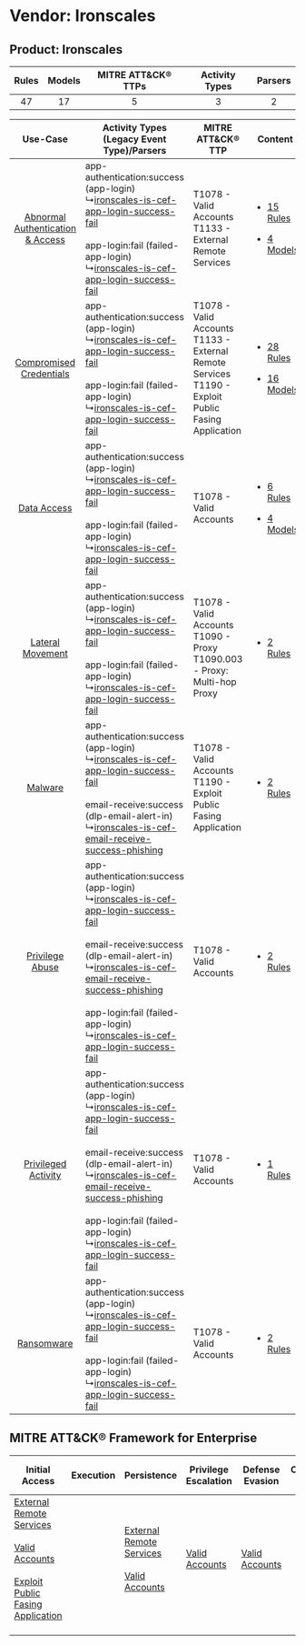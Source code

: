 Vendor: Ironscales
==================
Product: Ironscales
-------------------
| Rules | Models | MITRE ATT&CK® TTPs | Activity Types | Parsers |
|:-----:|:------:|:------------------:|:--------------:|:-------:|
|  47   |   17   |         5          |       3        |    2    |

|    Use-Case    | Activity Types (Legacy Event Type)/Parsers    | MITRE ATT&CK® TTP    | Content    |
|:----:| ---- | ---- | ---- |
| [Abnormal Authentication & Access](../../../UseCases/uc_abnormal_authentication_&_access.md) |  app-authentication:success (app-login)<br> ↳[ironscales-is-cef-app-login-success-fail](Ps/pC_ironscalesiscefapploginsuccessfail.md)<br><br> app-login:fail (failed-app-login)<br> ↳[ironscales-is-cef-app-login-success-fail](Ps/pC_ironscalesiscefapploginsuccessfail.md)<br>    | T1078 - Valid Accounts<br>T1133 - External Remote Services<br>    | [<ul><li>15 Rules</li></ul><ul><li>4 Models</li></ul>](RM/r_m_ironscales_ironscales_Abnormal_Authentication_&_Access.md) |
|          [Compromised Credentials](../../../UseCases/uc_compromised_credentials.md)          |  app-authentication:success (app-login)<br> ↳[ironscales-is-cef-app-login-success-fail](Ps/pC_ironscalesiscefapploginsuccessfail.md)<br><br> app-login:fail (failed-app-login)<br> ↳[ironscales-is-cef-app-login-success-fail](Ps/pC_ironscalesiscefapploginsuccessfail.md)<br>    | T1078 - Valid Accounts<br>T1133 - External Remote Services<br>T1190 - Exploit Public Fasing Application<br> | [<ul><li>28 Rules</li></ul><ul><li>16 Models</li></ul>](RM/r_m_ironscales_ironscales_Compromised_Credentials.md)         |
|    [Data Access](../../../UseCases/uc_data_access.md)    |  app-authentication:success (app-login)<br> ↳[ironscales-is-cef-app-login-success-fail](Ps/pC_ironscalesiscefapploginsuccessfail.md)<br><br> app-login:fail (failed-app-login)<br> ↳[ironscales-is-cef-app-login-success-fail](Ps/pC_ironscalesiscefapploginsuccessfail.md)<br>    | T1078 - Valid Accounts<br>    | [<ul><li>6 Rules</li></ul><ul><li>4 Models</li></ul>](RM/r_m_ironscales_ironscales_Data_Access.md)    |
|    [Lateral Movement](../../../UseCases/uc_lateral_movement.md)    |  app-authentication:success (app-login)<br> ↳[ironscales-is-cef-app-login-success-fail](Ps/pC_ironscalesiscefapploginsuccessfail.md)<br><br> app-login:fail (failed-app-login)<br> ↳[ironscales-is-cef-app-login-success-fail](Ps/pC_ironscalesiscefapploginsuccessfail.md)<br>    | T1078 - Valid Accounts<br>T1090 - Proxy<br>T1090.003 - Proxy: Multi-hop Proxy<br>    | [<ul><li>2 Rules</li></ul>](RM/r_m_ironscales_ironscales_Lateral_Movement.md)    |
|    [Malware](../../../UseCases/uc_malware.md)    |  app-authentication:success (app-login)<br> ↳[ironscales-is-cef-app-login-success-fail](Ps/pC_ironscalesiscefapploginsuccessfail.md)<br><br> email-receive:success (dlp-email-alert-in)<br> ↳[ironscales-is-cef-email-receive-success-phishing](Ps/pC_ironscalesiscefemailreceivesuccessphishing.md)<br>    | T1078 - Valid Accounts<br>T1190 - Exploit Public Fasing Application<br>    | [<ul><li>2 Rules</li></ul>](RM/r_m_ironscales_ironscales_Malware.md)    |
|    [Privilege Abuse](../../../UseCases/uc_privilege_abuse.md)    |  app-authentication:success (app-login)<br> ↳[ironscales-is-cef-app-login-success-fail](Ps/pC_ironscalesiscefapploginsuccessfail.md)<br><br> email-receive:success (dlp-email-alert-in)<br> ↳[ironscales-is-cef-email-receive-success-phishing](Ps/pC_ironscalesiscefemailreceivesuccessphishing.md)<br><br> app-login:fail (failed-app-login)<br> ↳[ironscales-is-cef-app-login-success-fail](Ps/pC_ironscalesiscefapploginsuccessfail.md)<br> | T1078 - Valid Accounts<br>    | [<ul><li>2 Rules</li></ul>](RM/r_m_ironscales_ironscales_Privilege_Abuse.md)    |
|    [Privileged Activity](../../../UseCases/uc_privileged_activity.md)    |  app-authentication:success (app-login)<br> ↳[ironscales-is-cef-app-login-success-fail](Ps/pC_ironscalesiscefapploginsuccessfail.md)<br><br> email-receive:success (dlp-email-alert-in)<br> ↳[ironscales-is-cef-email-receive-success-phishing](Ps/pC_ironscalesiscefemailreceivesuccessphishing.md)<br><br> app-login:fail (failed-app-login)<br> ↳[ironscales-is-cef-app-login-success-fail](Ps/pC_ironscalesiscefapploginsuccessfail.md)<br> | T1078 - Valid Accounts<br>    | [<ul><li>1 Rules</li></ul>](RM/r_m_ironscales_ironscales_Privileged_Activity.md)    |
|    [Ransomware](../../../UseCases/uc_ransomware.md)    |  app-authentication:success (app-login)<br> ↳[ironscales-is-cef-app-login-success-fail](Ps/pC_ironscalesiscefapploginsuccessfail.md)<br><br> app-login:fail (failed-app-login)<br> ↳[ironscales-is-cef-app-login-success-fail](Ps/pC_ironscalesiscefapploginsuccessfail.md)<br>    | T1078 - Valid Accounts<br>    | [<ul><li>2 Rules</li></ul>](RM/r_m_ironscales_ironscales_Ransomware.md)    |

MITRE ATT&CK® Framework for Enterprise
--------------------------------------
| Initial Access                                                                                                                                                                                                                         | Execution | Persistence                                                                                                                                      | Privilege Escalation                                                | Defense Evasion                                                     | Credential Access | Discovery | Lateral Movement | Collection | Command and Control                                                                                                                       | Exfiltration | Impact |
| -------------------------------------------------------------------------------------------------------------------------------------------------------------------------------------------------------------------------------------- | --------- | ------------------------------------------------------------------------------------------------------------------------------------------------ | ------------------------------------------------------------------- | ------------------------------------------------------------------- | ----------------- | --------- | ---------------- | ---------- | ----------------------------------------------------------------------------------------------------------------------------------------- | ------------ | ------ |
| [External Remote Services](https://attack.mitre.org/techniques/T1133)<br><br>[Valid Accounts](https://attack.mitre.org/techniques/T1078)<br><br>[Exploit Public Fasing Application](https://attack.mitre.org/techniques/T1190)<br><br> |           | [External Remote Services](https://attack.mitre.org/techniques/T1133)<br><br>[Valid Accounts](https://attack.mitre.org/techniques/T1078)<br><br> | [Valid Accounts](https://attack.mitre.org/techniques/T1078)<br><br> | [Valid Accounts](https://attack.mitre.org/techniques/T1078)<br><br> |                   |           |                  |            | [Proxy: Multi-hop Proxy](https://attack.mitre.org/techniques/T1090/003)<br><br>[Proxy](https://attack.mitre.org/techniques/T1090)<br><br> |              |        |